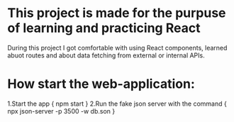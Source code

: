 # This project is made for the purpuse of learning and practicing React
During this project I got comfortable with using React components, learned abuot routes and about data fetching from external or internal APIs.

# How start the web-application:
1.Start the app { npm start }
2.Run the fake json server with the command { npx json-server -p 3500 -w db.son }

